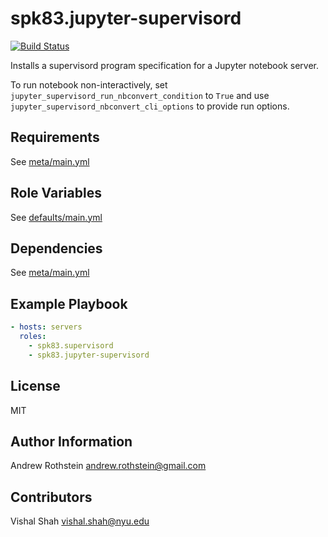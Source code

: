spk83.jupyter-supervisord
=========================
[![Build Status](https://travis-ci.org/spk83/ansible-jupyter-supervisord.svg?branch=master)](https://travis-ci.org/spk83/ansible-jupyter-supervisord)

Installs a supervisord program specification for a Jupyter notebook server.

To run notebook non-interactively, set `jupyter_supervisord_run_nbconvert_condition` to `True` and use `jupyter_supervisord_nbconvert_cli_options` to provide run options.

Requirements
------------

See [meta/main.yml](meta/main.yml)

Role Variables
--------------

See [defaults/main.yml](defaults/main.yml)

Dependencies
------------

See [meta/main.yml](meta/main.yml)

Example Playbook
----------------

```yml
- hosts: servers
  roles:
    - spk83.supervisord
    - spk83.jupyter-supervisord
```

License
-------

MIT

Author Information
------------------

Andrew Rothstein <andrew.rothstein@gmail.com>

Contributors
------------

Vishal Shah <vishal.shah@nyu.edu>
